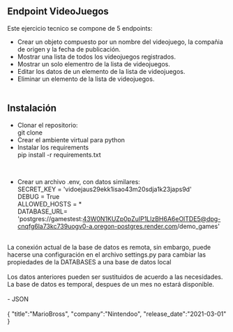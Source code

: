 ## Endpoint VideoJuegos
Este ejercicio tecnico se compone de 5 endpoints: <br>
- Crear un objeto compuesto por un nombre del videojuego, la compañia de origen y la fecha de publicación. <br>
- Mostrar una lista de todos los videojuegos registrados. <br>
- Mostrar un solo elementro de la lista de videojuegos. <br>
- Editar los datos de un elemento de la lista de videojuegos. <br>
- Eliminar un elemento de la lista de videojuegos. <br> <br>

## Instalación
- Clonar el repositorio: <br>
git clone <br>
- Crear el ambiente virtual para python<br>
- Instalar los requirements <br>
pip install -r requirements.txt <br>
<br>

- Crear un archivo .env, con datos similares:<br>
SECRET_KEY = 'vidoejaus29ekk1isao43m20sdja1k23japs9d'<br> 
DEBUG = True  <br>
ALLOWED_HOSTS = *  <br>
DATABASE_URL= 'postgres://gamestest:43W0N1KUZp0pZuIP1LlzBH6A6eOlTDE5@dpg-cnqfg6la73kc739uogv0-a.oregon-postgres.render.com/demo_games' <br>
<br>
La conexión actual de la base de datos es remota, sin embargo, puede hacerse una configuración en el archivo settings.py para cambiar las propiedades de la DATABASES a una base de datos local<br>
<br>
Los datos anteriores pueden ser sustituidos de acuerdo a las necesidades. La base de datos es temporal, despues de un mes no estará disponible. <br>
<br>
- JSON<br>
<br>
{
"title":"MarioBross",
"company":"Nintendoo",
"release_date":"2021-03-01"
}
  
